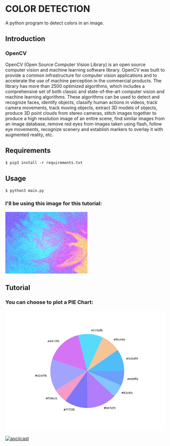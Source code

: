 # COLOR DETECTION #

A python program to detect colors in an image.

## Introduction ##

### OpenCV ###

OpenCV (Open Source Computer Vision Library) is an open source computer vision and machine learning software library. OpenCV was built to provide a common infrastructure for computer vision applications and to accelerate the use of machine perception in the commercial products. The library has more than 2500 optimized algorithms, which includes a comprehensive set of both classic and state-of-the-art computer vision and machine learning algorithms. These algorithms can be used to detect and recognize faces, identify objects, classify human actions in videos, track camera movements, track moving objects, extract 3D models of objects, produce 3D point clouds from stereo cameras, stitch images together to produce a high resolution image of an entire scene, find similar images from an image database, remove red eyes from images taken using flash, follow eye movements, recognize scenery and establish markers to overlay it with augmented reality, etc.

## Requirements ##
```
$ pip3 install -r requirements.txt
```

## Usage ##
```
$ python3 main.py
```

### I'll be using this image for this tutorial: ###

![resources/image.jpg](resources/image.jpg)

## Tutorial ##

### You can choose to plot a PIE Chart: ###

![resources/graph.png](resources/chart.png)

[![asciicast](https://asciinema.org/a/1vJ89UMW83cbjEA8syprYJDJ6.png)](https://asciinema.org/a/1vJ89UMW83cbjEA8syprYJDJ6)
